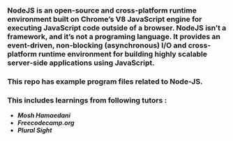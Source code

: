 ### **NodeJS** is an open-source and cross-platform runtime environment built on Chrome’s V8 JavaScript engine for executing JavaScript code outside of a browser. NodeJS isn’t a framework, and it’s not a programing language. It provides an event-driven, non-blocking (asynchronous) I/O and cross-platform runtime environment for building highly scalable server-side applications using JavaScript.


### This repo has example program files related to Node-JS.


### This includes learnings from following tutors :
- _**Mosh Hamaedani**_
- _**Freecodecamp.org**_
- _**Plural Sight**_